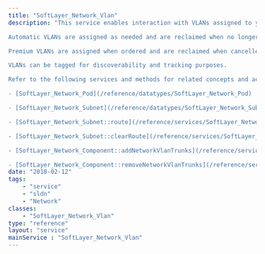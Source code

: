```yaml
---
title: "SoftLayer_Network_Vlan"
description: "This service enables interaction with VLANs assigned to your account. 

Automatic VLANs are assigned as needed and are reclaimed when no longer in use. 

Premium VLANs are assigned when ordered and are reclaimed when cancelled. 

VLANs can be tagged for discoverability and tracking purposes. 

Refer to the following services and methods for related concepts and actions involving VLANs. 

- [SoftLayer_Network_Pod](/reference/datatypes/SoftLayer_Network_Pod) 

- [SoftLayer_Network_Subnet](/reference/datatypes/SoftLayer_Network_Subnet) 

- [SoftLayer_Network_Subnet::route](/reference/services/SoftLayer_Network_Subnet/route) 

- [SoftLayer_Network_Subnet::clearRoute](/reference/services/SoftLayer_Network_Subnet/clearRoute) 

- [SoftLayer_Network_Component::addNetworkVlanTrunks](/reference/services/SoftLayer_Network_Component/addNetworkVlanTrunks) 

- [SoftLayer_Network_Component::removeNetworkVlanTrunks](/reference/services/SoftLayer_Network_Component/removeNetworkVlanTrunks) "
date: "2018-02-12"
tags:
    - "service"
    - "sldn"
    - "Network"
classes:
    - "SoftLayer_Network_Vlan"
type: "reference"
layout: "service"
mainService : "SoftLayer_Network_Vlan"
---
```

